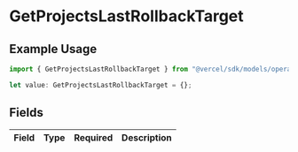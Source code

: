# GetProjectsLastRollbackTarget

## Example Usage

```typescript
import { GetProjectsLastRollbackTarget } from "@vercel/sdk/models/operations";

let value: GetProjectsLastRollbackTarget = {};
```

## Fields

| Field       | Type        | Required    | Description |
| ----------- | ----------- | ----------- | ----------- |
